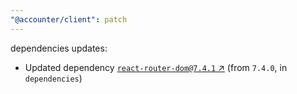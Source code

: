 ```yaml
---
"@accounter/client": patch
---
```

dependencies updates:
  - Updated dependency [`react-router-dom@7.4.1` ↗︎](https://www.npmjs.com/package/react-router-dom/v/7.4.1) (from `7.4.0`, in `dependencies`)
